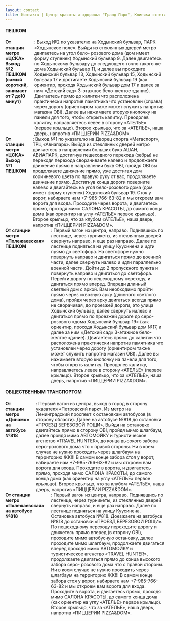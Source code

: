```yaml
---
layout: contact
title: Контакты | Центр красоты и здоровья "Гранд Парк", Клиника эстетической косметологии "Бьютиклиник"
---
```


<div class="container">
  <div class="row contact-info">
    <h4>ПЕШКОМ</h4>
    <div class="row">
      <div class="four columns contact-column"><b>От станции метро «ЦСКА» Выход №2 ПЕШКОМ (самый короткий, занимает от 7 до10 минут)</b>: Выход №2 по указателю на Ходынский бульвар, ПАРК «Ходынское поле». Выйдя из стеклянных дверей метро двигаетесь на угол бело- розового дома (дом имеет форму ступенек) Ходынский бульвар 9. Далее двигаетесь по Ходынскому бульвару до следующего точно такого же дома Ходынский бульвар 11, и далее вы проходите Ходынский бульвар 13, Ходынский бульвар 15, Ходынский бульвар 17 и достигаете Ходынский бульвар 19 (как ориентир, проходя Ходынский бульвар дом 17 и далее за ним «Детский сад» 3-этажное бело-желтое здание). Двигаетесь прямо до калитки что расположена практически напротив памятника что установлен (справа) через дорогу (ориентиром также может служить напротив магазин OBI). Далее вы нажимаете вторую кнопочку на панели для того, чтобы открыть калитку. Преодолев калитку, направляетесь левее в сторону «АТЕЛЬЕ» (первое крыльцо). Второе крыльцо, что за «АТЕЛЬЕ», наша дверь, напротив «ПИЦЦЕРИИ PIZZA&DOM».</div>
      <div class="four columns contact-column"><b>От станции метро «ЦСКА» Выход №1 ПЕШКОМ</b>: Выход №1 по указателю на Дворец спорта «Мегаспорт», ТРЦ «Авиапарк». Выйдя из стеклянных дверей метро двигаетесь в направлении больших букв АШАН, АВИАПАРК, достигнув пешеходного перехода (зебры) не переходя перехода сворачиваете налево и продолжаете движение прямо в направлении букв OBI, пройдя OBI вы продолжаете движение прямо, уже достигая дом коричневого цвета по правую руку от вас, продолжаете движение прямо. Достигнув конца дороги поверните налево и двигайтесь на угол бело-розового дома (дом имеет форму ступенек) Ходынский бульвар 19. Стоя у ворот, набираете нам +7-985-766-63-82 и мы откроем вам ворота для входа. Проходите через ворота, и двигаетесь прямо, проходя мимо САЛОНА КРАСОТЫ, до самого конца дома (как ориентир на углу «АТЕЛЬЕ» первое крыльцо). Второе крыльцо, что за клубом «АТЕЛЬЕ», наша дверь, напротив «ПИЦЦЕРИИ PIZZA&DOM».</div>
      <div class="four columns contact-column"><b>От станции метро «Полежаевская» ПЕШКОМ</b>: Первый вагон из центра, направо. Поднявшись по лестнице, через турникеты, из стеклянных дверей свернуть направо, и еще раз направо. Далее по лестнице подняться на улицу Куусинена и идти прямо до светофора. На светофоре нужно повернуть направо и двигаться прямо до военной части, далее свернуть налево и идти параллельно военной части. Дойти до 2 пропускного пункта и повернуть направо и двигаться до светофора. Перейти дорогу по пешеходному переходу, и двигаться прямо вперед. Впереди длинный светлый дом с аркой. Вам необходимо пройти прямо через сквозную арку (длинного светлого дома), пройдя через арку двигаться всегда прямо не сворачивая, до проезжей дороги, это улица Ходынский бульвар, далее свернуть налево и двигаться прямо по проезжей дороге до серо-розового «дома Ходынский бульвар 19» (как ориентир, проходя Ходынский бульвар дом №17, и далее за ним «Детский сад» 3-этажное бело-желтое здание). Двигаетесь прямо до калитки что расположена практически напротив памятника что установлен через дорогу (ориентиром также может служить напротив магазин OBI). Далее вы нажимаете вторую кнопочку на панели для того, чтобы открыть калитку. Преодолев калитку, направляетесь левее в сторону «АТЕЛЬЕ» (первое крыльцо). Второе крыльцо, что за «АТЕЛЬЕ», наша дверь, напротив «ПИЦЦЕРИИ PIZZA&DOM».</div>
    </div>
  </div>
  <div class="row contact-info">
    <h4>ОБЩЕСТВЕННЫМ ТРАНСПОРТОМ</h4>
    <div class="row">
      <div class="four columns contact-column"><b>От станции метро «Динамо» на автобусе №818</b>: Первый вагон из центра, выход в город в сторону указателя «Петровский парк». Из метро на Ленинградский проспект к остановкам автобусов (в сторону области). Далее на автобусе №818 до остановки «ПРОЕЗД БЕРЕЗОВОЙ РОЩИ». Выйдя на остановке двигайтесь прямо в сторону OBI, пройдя мимо шлагбаум, далее пройдя мимо АВТОМОЙКУ и туристическое агенство «TRAVEL HUNTER», до конца высокого забора серо-розового дома что с правой стороны. Ни в коем случае не нужно проходить через шлагбаум на территорию ЖК!!! В самом конце забора стоя у ворот, набираете нам +7-985-766-63-82 и мы откроем вам ворота для входа. Проходите в ворота, и двигаетесь прямо, проходя мимо САЛОНА КРАСОТЫ, до самого конца дома (как ориентир на углу «АТЕЛЬЕ» первое крыльцо). Второе крыльцо, что за клубом «АТЕЛЬЕ», наша дверь, напротив «ПИЦЦЕРИИ PIZZA&DOM».</div>
      <div class="four columns contact-column"><b>От станции метро «Полежаевская» на автобусе №818</b>: Первый вагон из центра, направо. Поднявшись по лестнице, через турникеты, из стеклянных дверей свернуть направо, и еще раз направо. Далее по лестнице подняться на улицу Куусинена. Остановка автобуса №818. Доезжаете на автобусе №818 до остановки «ПРОЕЗД БЕРЕЗОВОЙ РОЩИ». По пешеходному переходу переходите дорогу и движетесь прямо вперед (в сторону OBI), проходите мимо автобусную остановку, далее проходите мимо шлагбаум, продолжаете двигаться вперёд проходя мимо АВТОМОЙКУ и туристическое агенство «TRAVEL HUNTER», продолжаете двигаться прямо до конца высокого забора серо- розового дома что с правой стороны. Ни в коем случае не нужно проходить через шлагбаум на территорию ЖК!!! В самом конце забора стоя у ворот, набираете нам +7-985-766-63-82 и мы откроем вам ворота для входа. Проходите в ворота, и двигаетесь прямо, проходя мимо САЛОНА КРАСОТЫ, до самого конца дома (как ориентир на углу «АТЕЛЬЕ» первое крыльцо). Второе крыльцо, что за «АТЕЛЬЕ», наша дверь, напротив «ПИЦЦЕРИИ PIZZA&DOM».</div>
      <div class="four columns contact-column"></div>
    </div>
  </div>
</div>